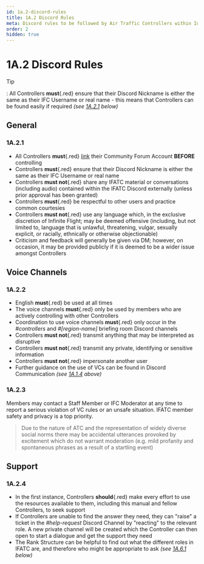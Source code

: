```yaml
---
id: 1a.2-discord-rules
title: 1A.2 Discord Rules
meta: Discord rules to be followed by Air Traffic Controllers within Infinite Flight.
order: 2
hidden: true
---
```


# 1A.2  Discord Rules

 

Tip

: All Controllers **must**{.red} ensure that their Discord Nickname is either the same as their IFC Username or real name - this means that Controllers can be found easily if required *(see [1A.2.1](/guide/atc-manual/1a.-administration/1a.2-discord-rules#1a.2.1) below)*



## General

### 1A.2.1

- All Controllers **must**{.red} [link](/guide/getting-started/home-user-interface/user-profile#linking-community-forum-account) their Community Forum Account **BEFORE** controlling
- Controllers **must**{.red} ensure that their Discord Nickname is either the same as their IFC Username or real name
- Controllers **must not**{.red} share any IFATC material or conversations (including audio) contained within the IFATC Discord externally (unless prior approval has been granted)
- Controllers **must**{.red} be respectful to other users and practice common courtesies
- Controllers **must not**{.red} use any language which, in the exclusive discretion of Infinite Flight; may be deemed offensive (including, but not limited to, language that is unlawful, threatening, vulgar, sexually explicit, or racially, ethnically or otherwise objectionable)
- Criticism and feedback will generally be given via DM; however, on occasion, it may be provided publicly if it is deemed to be a wider issue amongst Controllers



## Voice Channels

### 1A.2.2

- English **must**{.red} be used at all times
- The voice channels **must**{.red} only be used by members who are actively controlling with other Controllers
- Coordination to use voice channels **must**{.red} only occur in the *#controllers* and *#[region-name]* briefing room Discord channels
- Controllers **must not**{.red} transmit anything that may be interpreted as disruptive
- Controllers **must not**{.red} transmit any private, identifying or sensitive information
- Controllers **must not**{.red} impersonate another user
- Further guidance on the use of VCs can be found in Discord Communication *(see [1A.1.4](/guide/atc-manual/1a.-administration/1a.1-discord-communication#1a.1.4) above)*



### 1A.2.3

Members may contact a Staff Member or IFC Moderator at any time to report a serious violation of VC rules or an unsafe situation. IFATC member safety and privacy is a top priority.

> Due to the nature of ATC and the representation of widely diverse social norms there may be accidental utterances provoked by excitement which do not warrant moderation (e.g. mild profanity and spontaneous phrases as a result of a startling event)



## Support

### 1A.2.4

- In the first instance, Controllers **should**{.red} make every effort to use the resources available to them, including this manual and fellow Controllers, to seek support
- If Controllers are unable to find the answer they need, they can "raise" a ticket in the *#help-request* Discord Channel by "reacting" to the relevant role. A new private channel will be created which the Controller can then open to start a dialogue and get the support they need
- The Rank Structure can be helpful to find out what the different roles in IFATC are, and therefore who might be appropriate to ask *(see [1A.6.1](/guide/atc-manual/1a.-administration/1a.6-rank-structure#1a.6.1) below)*

